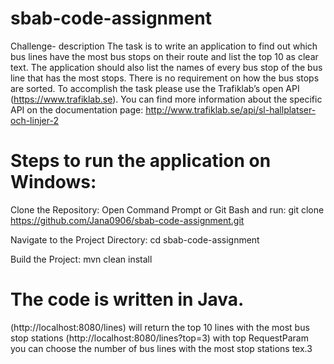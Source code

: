 # sbab-code-assignment
Challenge- description
The task is to write an application to find out which bus lines have the most bus stops on
their route and list the top 10 as clear text. The application should also list the names of every
bus stop of the bus line that has the most stops. There is no requirement on how the bus
stops are sorted.
To accomplish the task please use the Trafiklab’s open API (https://www.trafiklab.se). You
can find more information about the specific API on the documentation page:
http://www.trafiklab.se/api/sl-hallplatser-och-linjer-2

# Steps to run the application on Windows:

Clone the Repository:
Open Command Prompt or Git Bash and run:
git clone https://github.com/Jana0906/sbab-code-assignment.git

Navigate to the Project Directory:
cd sbab-code-assignment

Build the Project:
mvn clean install

# The code is written in Java.
(http://localhost:8080/lines) will return the top 10 lines with the most bus stop stations
(http://localhost:8080/lines?top=3) with top RequestParam you can choose the number of bus lines with the most stop stations tex.3


